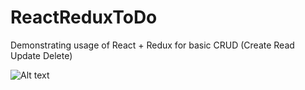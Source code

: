 # ReactReduxToDo
Demonstrating usage of React + Redux for basic CRUD (Create Read Update Delete)

![Alt text](/todoTaskImage?raw=true "Optional Title")
